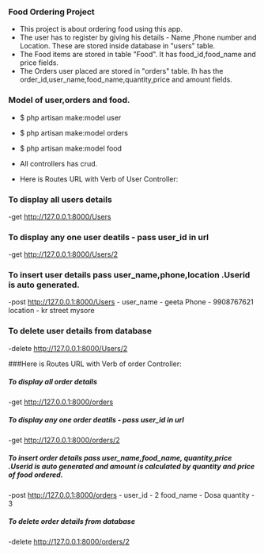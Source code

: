 ### Food Ordering Project
- This project is about ordering food using this app.
- The user has to register by giving his details - Name ,Phone number  and  Location. These are stored inside database in "users" table.
- The  Food items are stored in table "Food". It has food_id,food_name and price fields.
- The Orders user placed are stored in "orders" table. Ih has the order_id,user_name,food_name,quantity,price and amount fields.

### Model of user,orders and food.
- $ php artisan make:model user

- $ php artisan make:model orders

- $ php artisan make:model food

- All controllers has crud.


- Here is Routes URL with Verb of User Controller:

### To display all users details
-get http://127.0.0.1:8000/Users

### To display any one user deatils - pass user_id in url
-get http://127.0.0.1:8000/Users/2
### To insert user details pass user_name,phone,location .Userid is auto generated.
-post http://127.0.0.1:8000/Users -
      user_name  -   geeta
      Phone      -   9908767621
      location   -  kr street mysore
### To delete user details from database
-delete http://127.0.0.1:8000/Users/2

###Here is Routes URL with Verb of order Controller:

##### To display all order details
-get http://127.0.0.1:8000/orders

##### To display any one order deatils - pass user_id in url
-get http://127.0.0.1:8000/orders/2
##### To insert order details pass user_name,food_name, quantity,price .Userid is auto generated and amount is calculated by quantity and price of food ordered.
-post http://127.0.0.1:8000/orders -
      user_id   -   2
      food_name -  Dosa
      quantity  -  3
##### To delete order details from database
-delete http://127.0.0.1:8000/orders/2
